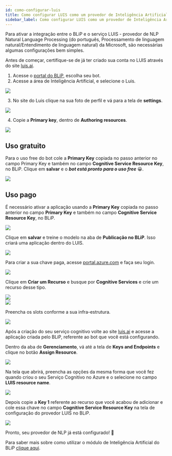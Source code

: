```yaml
---
id: como-configurar-luis
title: Como configurar LUIS como um provedor de Inteligência Artificial
sidebar_label: Como configurar LUIS como um provedor de Inteligência Artificial
---
```


Para ativar a integração entre o BLiP e o serviço LUIS - provedor de NLP Natural Language Processing (do português, Processamento de linguagem natural/Entendimento de linguagem natural) da Microsoft, são necessárias algumas configurações bem simples.

Antes de começar, certifique-se de já ter criado sua conta no LUIS através do site [luis.ai](https://www.luis.ai/).


1) Acesse o [portal do BLiP](https://portal.blip.ai), escolha seu bot.
2) Acesse a área de Inteligência Artificial, e selecione o Luis.

![](/img/ai/nlp/como-configurar-luis-1.png)<br>

3) No site do Luis clique na sua foto de perfil e vá para a tela de **settings**.

![](/img/ai/nlp/como-configurar-luis-2.png)<br>

4) Copie a **Primary key**, dentro de **Authoring resources**.

![](/img/ai/nlp/como-configurar-luis-3.png)<br>

## Uso gratuito

Para o uso free do bot cole a **Primary Key** copiada no passo anterior no campo Primary Key e também no campo **Cognitive Service Resource Key**, no BLiP. Clique em **salvar** e o ***bot está pronto para o uso free*** 😀.

![](/img/ai/nlp/como-configurar-luis-4.png)<br>


## Uso pago

É necessário ativar a aplicação usando a **Primary Key** copiada no passo anterior no campo **Primary Key** e também no campo **Cognitive Service Resource Key**, no BLiP.


![](/img/ai/nlp/como-configurar-luis-4.png)<br>

Clique em **salvar** e treine o modelo na aba de **Publicação no BLiP**. Isso criará uma aplicação dentro do LUIS.

![](/img/ai/nlp/como-configurar-luis-5.png)<br>

Para criar a sua chave paga, acesse [portal.azure.com](https://portal.azure.com/) e faça seu login.

![](/img/ai/nlp/como-configurar-luis-6.png)<br>

Clique em **Criar um Recurso** e busque por **Cognitive Services** e crie um recurso desse tipo.

![](/img/ai/nlp/como-configurar-luis-7.png)<br>
![](/img/ai/nlp/como-configurar-luis-8.png)<br>

Preencha os slots conforme a sua infra-estrutura.

![](/img/ai/nlp/como-configurar-luis-9.png)<br>

Após a criação do seu serviço cognitivo volte ao site [luis.ai](https://www.luis.ai/) e acesse a aplicação criada pelo BLiP, referente ao bot que você está configurando.

Dentro da aba de **Gerenciamento**, vá até a tela de **Keys and Endpoints** e clique no botão **Assign Resource**.

![](/img/ai/nlp/como-configurar-luis-10.png)<br>

Na tela que abrirá, preencha as opções da mesma forma que você fez quando criou o seu Serviço Cognitivo no Azure e o selecione no campo **LUIS resource name**.

![](/img/ai/nlp/como-configurar-luis-11.png)<br>

Depois copie a **Key 1** referente ao recurso que você acabou de adicionar e cole essa chave no campo **Cognitive Service Resource Key** na tela de configuração do provedor LUIS no BLiP.

![](/img/ai/nlp/como-configurar-luis-12.png)<br>

Pronto, seu provedor de NLP já está configurado! 🤩

Para saber mais sobre como utilizar o módulo de Inteligência Artificial do BLiP [clique aqui](/docs/general/level-up/level-up-3-checklist-de-ia).
